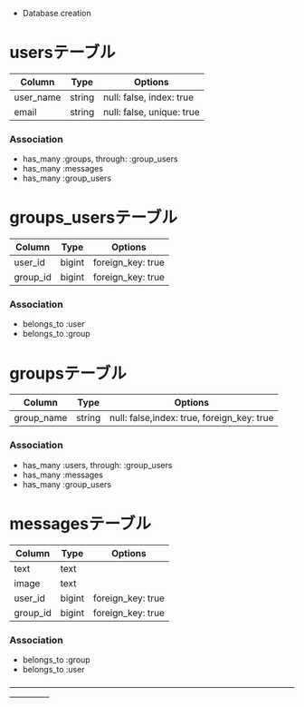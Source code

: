 * Database creation

# usersテーブル
|Column|Type|Options|
|------|----|-------|
|user_name|string|null: false, index: true|
|email|string|null: false, unique: true|

### Association
- has_many :groups, through: :group_users
- has_many :messages
- has_many :group_users

# groups_usersテーブル
|Column|Type|Options|
|------|----|-------|
|user_id|bigint|foreign_key: true|
|group_id|bigint|foreign_key: true|
### Association
- belongs_to :user
- belongs_to :group


# groupsテーブル
|Column|Type|Options|
|------|----|-------|
|group_name|string|null: false,index: true, foreign_key: true|
### Association
- has_many :users, through: :group_users
- has_many :messages
- has_many :group_users

# messagesテーブル
|Column|Type|Options|
|------|----|-------|
|text|text|
|image|text|
|user_id|bigint|foreign_key: true|
|group_id|bigint|foreign_key: true|
### Association
- belongs_to :group
- belongs_to :user


—————————————————————————————————————————

